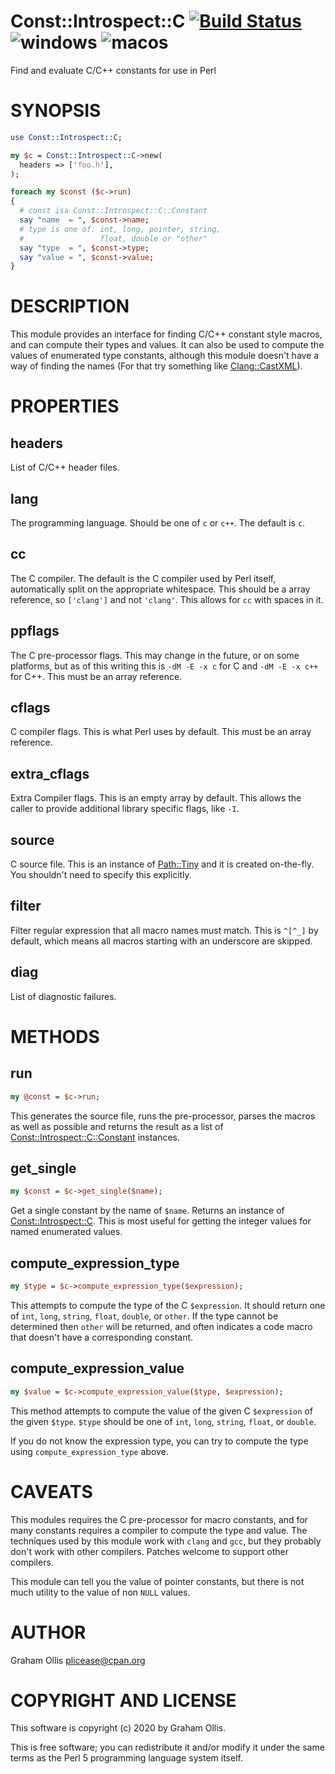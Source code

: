 # Const::Introspect::C [![Build Status](https://travis-ci.org/PerlFFI/Const-Introspect-C.svg)](http://travis-ci.org/PerlFFI/Const-Introspect-C) ![windows](https://github.com/PerlFFI/Const-Introspect-C/workflows/windows/badge.svg) ![macos](https://github.com/PerlFFI/Const-Introspect-C/workflows/macos/badge.svg)

Find and evaluate C/C++ constants for use in Perl

# SYNOPSIS

```perl
use Const::Introspect::C;

my $c = Const::Introspect::C->new(
  headers => ['foo.h'],
);

foreach my $const ($c->run)
{
  # const isa Const::Introspect::C::Constant
  say "name  = ", $const->name;
  # type is one of: int, long, pointer, string,
  #                 float, double or "other"
  say "type  = ", $const->type;
  say "value = ", $const->value;
}
```

# DESCRIPTION

This module provides an interface for finding C/C++ constant style macros, and can
compute their types and values.  It can also be used to compute the values of
enumerated type constants, although this module doesn't have a way of finding
the names (For that try something like [Clang::CastXML](https://metacpan.org/pod/Clang::CastXML)).

# PROPERTIES

## headers

List of C/C++ header files.

## lang

The programming language.  Should be one of `c` or `c++`.  The default is `c`.

## cc

The C compiler.  The default is the C compiler used by Perl itself,
automatically split on the appropriate whitespace.
This should be a array reference, so `['clang']` and not `'clang'`.
This allows for `cc` with spaces in it.

## ppflags

The C pre-processor flags.  This may change in the future, or on some platforms, but as of
this writing this is `-dM -E -x c` for C and `-dM -E -x c++` for C++.  This must be an
array reference.

## cflags

C compiler flags.  This is what Perl uses by default.  This must be an array reference.

## extra\_cflags

Extra Compiler flags.  This is an empty array by default.  This allows the caller to provide additional
library specific flags, like `-I`.

## source

C source file.  This is an instance of [Path::Tiny](https://metacpan.org/pod/Path::Tiny) and it is created on-the-fly.  You shouldn't
need to specify this explicitly.

## filter

Filter regular expression that all macro names must match.  This is `^[^_]` by default, which means
all macros starting with an underscore are skipped.

## diag

List of diagnostic failures.

# METHODS

## run

```perl
my @const = $c->run;
```

This generates the source file, runs the pre-processor, parses the macros as well as possible and
returns the result as a list of [Const::Introspect::C::Constant](https://metacpan.org/pod/Const::Introspect::C::Constant) instances.

## get\_single

```perl
my $const = $c->get_single($name);
```

Get a single constant by the name of `$name`.  Returns an instance of
[Const::Introspect::C](https://metacpan.org/pod/Const::Introspect::C).  This is most useful for getting the integer
values for named enumerated values.

## compute\_expression\_type

```perl
my $type = $c->compute_expression_type($expression);
```

This attempts to compute the type of the C `$expression`.  It should
return one of `int`, `long`, `string`, `float`, `double`, or `other`.
If the type cannot be determined then `other` will be returned, and
often indicates a code macro that doesn't have a  corresponding
constant.

## compute\_expression\_value

```perl
my $value = $c->compute_expression_value($type, $expression);
```

This method attempts to compute the value of the given C `$expression` of
the given `$type`.  `$type` should be one of  `int`, `long`, `string`,
`float`, or `double`.

If you do not know the expression type, you can try to compute the type
using `compute_expression_type` above.

# CAVEATS

This modules requires the C pre-processor for macro constants, and for many constants
requires a compiler to compute the type and value.  The techniques used by this module
work with `clang` and `gcc`, but they probably don't work with other compilers.
Patches welcome to support other compilers.

This module can tell you the value of pointer constants, but there is not much utility
to the value of non `NULL` values.

# AUTHOR

Graham Ollis <plicease@cpan.org>

# COPYRIGHT AND LICENSE

This software is copyright (c) 2020 by Graham Ollis.

This is free software; you can redistribute it and/or modify it under
the same terms as the Perl 5 programming language system itself.
